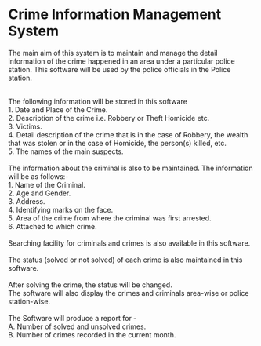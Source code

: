 # Crime Information Management System
The main aim of this system is to maintain and manage the detail information of the crime happened in  an  area under a particular police station. This software will be used by the police officials in the Police station.
<br>
<br>
<p>
The following information will be stored in this software<br>
1. Date and Place of the Crime.<br>
2. Description of the crime i.e. Robbery or Theft Homicide etc.<br>
3. Victims.<br>
4. Detail description of the crime that is in the case of Robbery, the wealth that was stolen or in the case of Homicide, the person(s) killed, etc.<br>
5. The names of the main suspects.<br><br>
The information about the criminal is also to be maintained. The information will be as follows:-<br>
1. Name of the Criminal.<br>
2. Age and Gender.<br>
3. Address.<br>
4. Identifying marks on the face.<br>
5. Area of the crime from where the criminal was first arrested.<br>
6. Attached to which crime.<br><br>
Searching facility for criminals and crimes is also available in this software.<br><br>
The status (solved or not solved) of each crime is also maintained in this software.<br><br>
After solving the crime, the status will be changed.<br>
The software will also display the crimes and criminals area-wise or police station-wise.<br><br>
The Software will produce a report for -<br>
A. Number of solved and unsolved crimes.<br>
B. Number of crimes recorded in the current month.<br>
</p>
